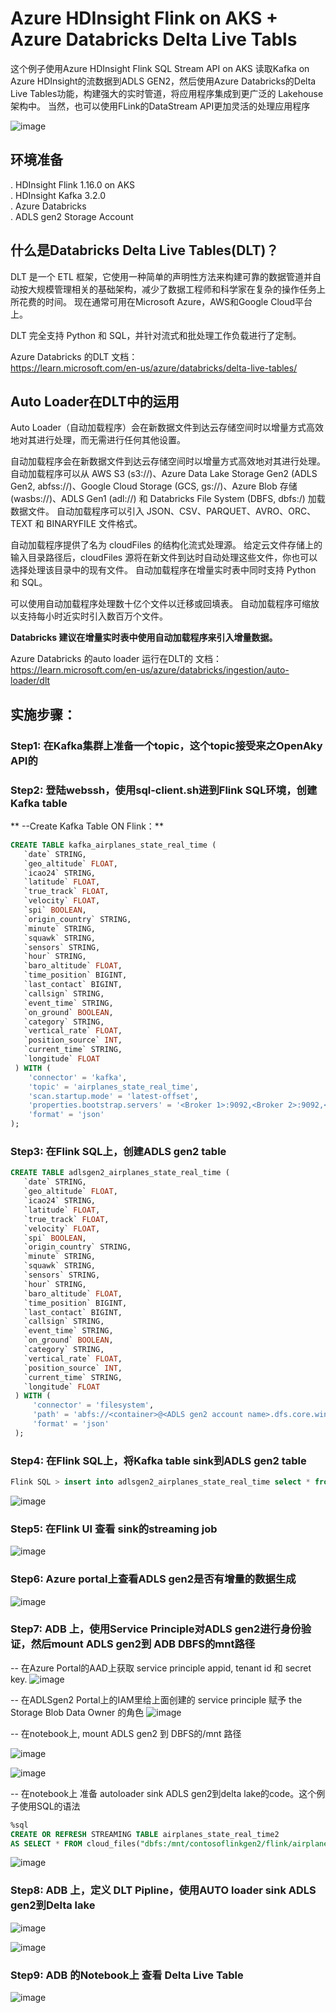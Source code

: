 # Azure HDInsight Flink on AKS + Azure Databricks Delta Live Tabls 

这个例子使用Azure HDInsight Flink SQL Stream API on AKS 读取Kafka on Azure HDInsight的流数据到ADLS GEN2，然后使用Azure Databricks的Delta Live Tables功能，构建强大的实时管道，将应用程序集成到更广泛的 Lakehouse 架构中。
当然，也可以使用FLink的DataStream API更加灵活的处理应用程序

![image](https://github.com/Azure-Samples/hdinsight-aks/assets/35547706/d542b32e-90d2-4a95-90a5-0c34c375b2f8)

## 环境准备

  . HDInsight Flink 1.16.0 on AKS <br>
  . HDInsight Kafka 3.2.0 <br>
  . Azure Databricks <br>
  . ADLS gen2 Storage Account <br>

## 什么是Databricks Delta Live Tables(DLT)？

DLT 是一个 ETL 框架，它使用一种简单的声明性方法来构建可靠的数据管道并自动按大规模管理相关的基础架构，减少了数据工程师和科学家在复杂的操作任务上所花费的时间。
现在通常可用在Microsoft Azure，AWS和Google Cloud平台上。

DLT 完全支持 Python 和 SQL，并针对流式和批处理工作负载进行了定制。

Azure Databricks 的DLT 文档：<br>
https://learn.microsoft.com/en-us/azure/databricks/delta-live-tables/

## Auto Loader在DLT中的运用

Auto Loader（自动加载程序）会在新数据文件到达云存储空间时以增量方式高效地对其进行处理，而无需进行任何其他设置。

自动加载程序会在新数据文件到达云存储空间时以增量方式高效地对其进行处理。 
自动加载程序可以从 AWS S3 (s3://)、Azure Data Lake Storage Gen2 (ADLS Gen2, abfss://)、Google Cloud Storage (GCS, gs://)、Azure Blob 存储 (wasbs://)、ADLS Gen1 (adl://) 和 Databricks File System (DBFS, dbfs:/) 加载数据文件。 自动加载程序可以引入 JSON、CSV、PARQUET、AVRO、ORC、TEXT 和 BINARYFILE 文件格式。

自动加载程序提供了名为 cloudFiles 的结构化流式处理源。 给定云文件存储上的输入目录路径后，cloudFiles 源将在新文件到达时自动处理这些文件，你也可以选择处理该目录中的现有文件。 自动加载程序在增量实时表中同时支持 Python 和 SQL。

可以使用自动加载程序处理数十亿个文件以迁移或回填表。 自动加载程序可缩放以支持每小时近实时引入数百万个文件。

**Databricks 建议在增量实时表中使用自动加载程序来引入增量数据。**

Azure Databricks 的auto loader 运行在DLT的 文档：<br>
https://learn.microsoft.com/en-us/azure/databricks/ingestion/auto-loader/dlt

## 实施步骤：

### Step1: 在Kafka集群上准备一个topic，这个topic接受来之OpenAky API的
### Step2: 登陆webssh，使用sql-client.sh进到Flink SQL环境，创建Kafka table

** --Create Kafka Table ON Flink：**
``` SQL
CREATE TABLE kafka_airplanes_state_real_time (
   `date` STRING,
   `geo_altitude` FLOAT,
   `icao24` STRING,
   `latitude` FLOAT,
   `true_track` FLOAT,
   `velocity` FLOAT,
   `spi` BOOLEAN,
   `origin_country` STRING,
   `minute` STRING,
   `squawk` STRING,
   `sensors` STRING,
   `hour` STRING,
   `baro_altitude` FLOAT,
   `time_position` BIGINT,
   `last_contact` BIGINT,
   `callsign` STRING,
   `event_time` STRING,
   `on_ground` BOOLEAN,
   `category` STRING,
   `vertical_rate` FLOAT,
   `position_source` INT,
   `current_time` STRING,
   `longitude` FLOAT
 ) WITH (
    'connector' = 'kafka',  
    'topic' = 'airplanes_state_real_time',  
    'scan.startup.mode' = 'latest-offset',  
    'properties.bootstrap.servers' = '<Broker 1>:9092,<Broker 2>:9092,<Broker 3>:9092', 
    'format' = 'json' 
);
```

### Step3: 在Flink SQL上，创建ADLS gen2 table

``` SQL
CREATE TABLE adlsgen2_airplanes_state_real_time (
   `date` STRING,
   `geo_altitude` FLOAT,
   `icao24` STRING,
   `latitude` FLOAT,
   `true_track` FLOAT,
   `velocity` FLOAT,
   `spi` BOOLEAN,
   `origin_country` STRING,
   `minute` STRING,
   `squawk` STRING,
   `sensors` STRING,
   `hour` STRING,
   `baro_altitude` FLOAT,
   `time_position` BIGINT,
   `last_contact` BIGINT,
   `callsign` STRING,
   `event_time` STRING,
   `on_ground` BOOLEAN,
   `category` STRING,
   `vertical_rate` FLOAT,
   `position_source` INT,
   `current_time` STRING,
   `longitude` FLOAT
 ) WITH (
     'connector' = 'filesystem',
     'path' = 'abfs://<container>@<ADLS gen2 account name>.dfs.core.windows.net/flink/airplanes_state_real_time/',
     'format' = 'json'
 );
```

### Step4: 在Flink SQL上，将Kafka table sink到ADLS gen2 table

``` SQL
Flink SQL > insert into adlsgen2_airplanes_state_real_time select * from kafka_airplanes_state_real_time;
```
![image](https://github.com/Azure-Samples/hdinsight-aks/assets/35547706/3d02469d-6c20-4b6f-83e8-f53856de28f5)

### Step5: 在Flink UI 查看 sink的streaming job

![image](https://github.com/Azure-Samples/hdinsight-aks/assets/35547706/cc97a851-561f-40a0-a170-1d9784f69d28)

### Step6: Azure portal上查看ADLS gen2是否有增量的数据生成

![image](https://github.com/Azure-Samples/hdinsight-aks/assets/35547706/bc8d11ed-6d7b-4105-8263-e4a5d9335b21)

### Step7: ADB 上，使用Service Principle对ADLS gen2进行身份验证，然后mount ADLS gen2到 ADB DBFS的mnt路径

-- 在Azure Portal的AAD上获取 service principle appid, tenant id 和 secret key.
![image](https://github.com/Azure-Samples/hdinsight-aks/assets/35547706/cc7c26d1-3c40-4ae0-b7f8-0d12cfe9e6e2)

-- 在ADLSgen2 Portal上的IAM里给上面创建的 service principle 赋予 the Storage Blob Data Owner 的角色
![image](https://github.com/Azure-Samples/hdinsight-aks/assets/35547706/c83b4b99-2990-41ee-aa79-b7c8eb096524)

-- 在notebook上, mount ADLS gen2 到 DBFS的/mnt 路径

![image](https://github.com/Azure-Samples/hdinsight-aks/assets/35547706/5101c711-67c3-43dd-963e-532280cdabde)

![image](https://github.com/Azure-Samples/hdinsight-aks/assets/35547706/dfd12ad0-c0fb-4241-bd8d-f31b0c58939f)

-- 在notebook上 准备 autoloader sink ADLS gen2到delta lake的code。这个例子使用SQL的语法

``` SQL
%sql
CREATE OR REFRESH STREAMING TABLE airplanes_state_real_time2
AS SELECT * FROM cloud_files("dbfs:/mnt/contosoflinkgen2/flink/airplanes_state_real_time/", "json")
```

![image](https://github.com/Azure-Samples/hdinsight-aks/assets/35547706/5a125d1e-bb35-48f2-8409-65e59b315fd6)

### Step8: ADB 上，定义 DLT Pipline，使用AUTO loader sink ADLS gen2到Delta lake

![image](https://github.com/Azure-Samples/hdinsight-aks/assets/35547706/57385e15-40be-4127-9acf-ac0272b675b8)

![image](https://github.com/Azure-Samples/hdinsight-aks/assets/35547706/20b1a7c6-2266-4f48-8293-0a053c0a699b)

### Step9: ADB 的Notebook上 查看 Delta Live Table 

![image](https://github.com/Azure-Samples/hdinsight-aks/assets/35547706/d5d695b9-b288-4bd1-a3f8-7ba52603e641)





